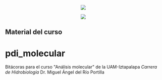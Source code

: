 <p align="center"><img src="http://www.uam.mx/encabezado_75.png"></p>
<p align="center"><img src="http://www.izt.uam.mx/wp-content/uploads/2017/11/LogoWEB-1.png"></p>
  
## Material del curso

# pdi_molecular
Bitácoras para el curso "Análisis molecular" de la UAM-Iztapalapa
*Carrera de Hidrobiología*
Dr. Miguel Ángel del Río Portilla
